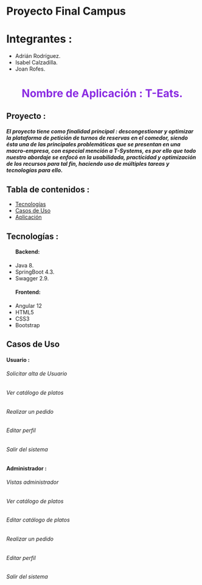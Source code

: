 # Proyecto Final Campus
# Integrantes : 

- Adrián Rodríguez.
- Isabel Calzadilla.
- Joan Rofes.

<div>
<h1 style="text-align: center; color : blueviolet ">Nombre de Aplicación : T-Eats.</h1>


<h2>Proyecto : </h2>


<h5>El proyecto tiene como finalidad principal : descongestionar y optimizar la plataforma de petición de turnos de reservas en el comedor, siendo ésta una de las principales problemáticas que se presentan en una macro-empresa, con especial mención a T-Systems, es por ello que todo nuestro abordaje se enfocó en la usabilidada, practicidad y optimización de los recursos para tal fin, haciendo uso de múltiples tareas y tecnologías para ello.
</h5>


<h2>Tabla de contenidos : </h2>
<ul>
    <li><a href="#tecnologias">Tecnologías</a></li>
    <li><a href="#casos">Casos de Uso</a></li>
    <li><a href="#aplicacion">Aplicación</a></li>
</ul>

<h2 id="tecnologias">Tecnologías : </h2>
<ul>
<h4>Backend:</h4>
<li>Java 8.</li>
<li>SpringBoot 4.3.</li>
<li>Swagger 2.9.</li>
<h4>Frontend:</h4>
<li>Angular 12</li>
<li>HTML5</li>
<li>CSS3</li>
<li>Bootstrap</li>
</ul>

<h2 id="casos">Casos de Uso</h2>
<h4>Usuario :</h4>
<h6>Solicitar alta de Usuario </h6>
<h6>Ver catálogo de platos </h6>
<h6>Realizar un pedido </h6>
<h6>Editar perfil</h6>
<h6>Salir del sistema</h6>
<h4>Administrador :</h4>
<h6>Vistas administrador </h6>
<h6>Ver catálogo de platos </h6>
<h6>Editar catálogo de platos </h6>
<h6>Realizar un pedido </h6>
<h6>Editar perfil</h6>
<h6>Salir del sistema</h6>
        
</div> 


